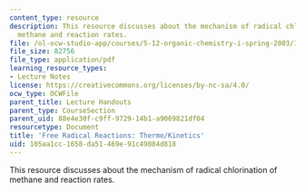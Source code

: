 ```yaml
---
content_type: resource
description: This resource discusses about the mechanism of radical chlorination of
  methane and reaction rates.
file: /ol-ocw-studio-app/courses/5-12-organic-chemistry-i-spring-2003/105aa1cc1658da51469e91c49084d818_07.pdf
file_size: 82756
file_type: application/pdf
learning_resource_types:
- Lecture Notes
license: https://creativecommons.org/licenses/by-nc-sa/4.0/
ocw_type: OCWFile
parent_title: Lecture Handouts
parent_type: CourseSection
parent_uid: 88e4e30f-c9ff-9729-14b1-a9069821df04
resourcetype: Document
title: 'Free Radical Reactions: Thermo/Kinetics'
uid: 105aa1cc-1658-da51-469e-91c49084d818
---
```

This resource discusses about the mechanism of radical chlorination of methane and reaction rates.